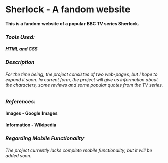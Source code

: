 # Sherlock - A fandom website
#### This is a fandom website of a popular BBC TV series Sherlock.
### ***Tools Used:*** 
##### HTML and CSS
### ***Description*** 
###### For the time being, the project consistes of two web-pages, but I hope to expand it soon. In current form, the project will give us information about the characters, some reviews and some popular quotes from the TV series.
### ***References:*** 
#### **Images** - Google Images
#### **Information** - Wikipedia
### ***Regarding Mobile Functionality*** 
###### The project currently lacks complete mobile functionality, but it will be added soon.

